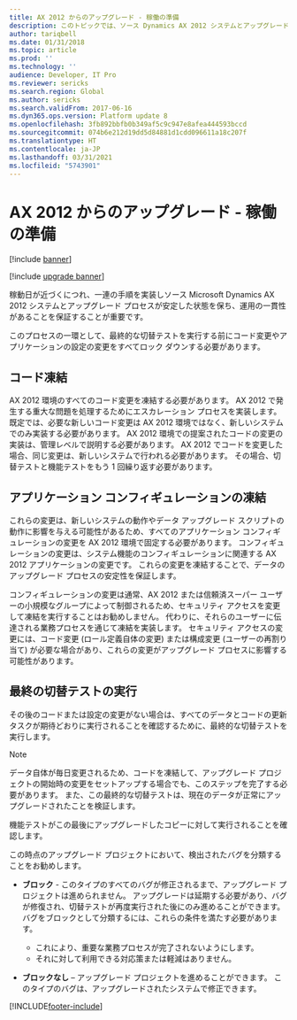 ```yaml
---
title: AX 2012 からのアップグレード - 稼働の準備
description: このトピックでは、ソース Dynamics AX 2012 システムとアップグレード プロセスが安定した状態を保ち、運用の一貫性があることを保証する方法について説明します。
author: tariqbell
ms.date: 01/31/2018
ms.topic: article
ms.prod: ''
ms.technology: ''
audience: Developer, IT Pro
ms.reviewer: sericks
ms.search.region: Global
ms.author: sericks
ms.search.validFrom: 2017-06-16
ms.dyn365.ops.version: Platform update 8
ms.openlocfilehash: 3fb892bbfb0b349af5c9c947e8afea444593bccd
ms.sourcegitcommit: 074b6e212d19dd5d84881d1cdd096611a18c207f
ms.translationtype: HT
ms.contentlocale: ja-JP
ms.lasthandoff: 03/31/2021
ms.locfileid: "5743901"
---
```

# <a name="upgrade-from-ax-2012---prepare-for-go-live"></a>AX 2012 からのアップグレード - 稼働の準備

[!include [banner](../includes/banner.md)]

[!include [upgrade banner](../includes/upgrade-banner.md)]

稼動日が近づくにつれ、一連の手順を実装しソース Microsoft Dynamics AX 2012 システムとアップグレード プロセスが安定した状態を保ち、運用の一貫性があることを保証することが重要です。

このプロセスの一環として、最終的な切替テストを実行する前にコード変更やアプリケーションの設定の変更をすべてロック ダウンする必要があります。

## <a name="code-freeze"></a>コード凍結

AX 2012 環境のすべてのコード変更を凍結する必要があります。 AX 2012 で発生する重大な問題を処理するためにエスカレーション プロセスを実装します。 既定では、必要な新しいコード変更は AX 2012 環境ではなく、新しいシステムでのみ実装する必要があります。 AX 2012 環境での提案されたコードの変更の実装は、管理レベルで説明する必要があります。 AX 2012 でコードを変更した場合、同じ変更は、新しいシステムで行われる必要があります。 その場合、切替テストと機能テストをもう 1 回繰り返す必要があります。

## <a name="application-configuration-freeze"></a>アプリケーション コンフィギュレーションの凍結

これらの変更は、新しいシステムの動作やデータ アップグレード スクリプトの動作に影響を与える可能性があるため、すべてのアプリケーション コンフィギュレーションの変更を AX 2012 環境で固定する必要があります。 コンフィギュレーションの変更は、システム機能のコンフィギュレーションに関連する AX 2012 アプリケーションの変更です。 これらの変更を凍結することで、データのアップグレード プロセスの安定性を保証します。

コンフィギュレーションの変更は通常、AX 2012 または信頼済スーパー ユーザーの小規模なグループによって制御されるため、セキュリティ アクセスを変更して凍結を実行することはお勧めしません。 代わりに、それらのユーザーに伝達される業務プロセスを通じて凍結を実装します。 セキュリティ アクセスの変更には、コード変更 (ロール定義自体の変更) または構成変更 (ユーザーの再割り当て) が必要な場合があり、これらの変更がアップグレード プロセスに影響する可能性があります。

## <a name="running-the-final-cutover-test"></a>最終の切替テストの実行

その後のコードまたは設定の変更がない場合は、すべてのデータとコードの更新タスクが期待どおりに実行されることを確認するために、最終的な切替テストを実行します。

> [!NOTE]
> データ自体が毎日変更されるため、コードを凍結して、アップグレード プロジェクトの開始時の変更をセットアップする場合でも、このステップを完了する必要があります。 また、この最終的な切替テストは、現在のデータが正常にアップグレードされたことを検証します。

機能テストがこの最後にアップグレードしたコピーに対して実行されることを確認します。

この時点のアップグレード プロジェクトにおいて、検出されたバグを分類することをお勧めします。
- **ブロック** - このタイプのすべてのバグが修正されるまで、アップグレード プロジェクトは進められません。 アップグレードは延期する必要があり、バグが修復され、切替テストが再度実行された後にのみ進めることができます。 バグをブロックとして分類するには、これらの条件を満たす必要があります。

    - これにより、重要な業務プロセスが完了されないようにします。
    - それに対して利用できる対応策または軽減はありません。

- **ブロックなし** – アップグレード プロジェクトを進めることができます。 このタイプのバグは、アップグレードされたシステムで修正できます。


[!INCLUDE[footer-include](../../../includes/footer-banner.md)]